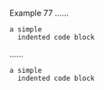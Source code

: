 Example 77
......

    a simple
      indented code block

......

<pre><code>a simple
  indented code block
</code></pre>
